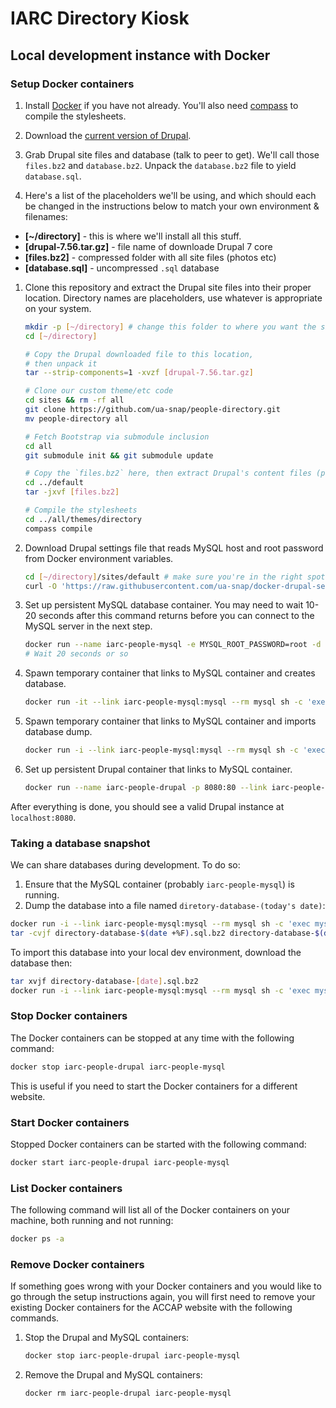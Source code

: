 # IARC Directory Kiosk

## Local development instance with Docker

### Setup Docker containers

1. Install [Docker](https://www.docker.com/) if you have not already.  You'll also need [compass](http://compass-style.org/install/) to compile the stylesheets.

1. Download the [current version of Drupal](https://ftp.drupal.org/files/projects/drupal-7.56.tar.gz).

1. Grab Drupal site files and database (talk to peer to get).  We'll call those `files.bz2` and `database.bz2`.  Unpack the `database.bz2` file to yield `database.sql`.

1. Here's a list of the placeholders we'll be using, and which should each be changed in the instructions below to match your own environment & filenames:
  * **[~/directory]** - this is where we'll install all this stuff.
  * **[drupal-7.56.tar.gz]** - file name of downloade Drupal 7 core
  * **[files.bz2]** - compressed folder with all site files (photos etc)
  * **[database.sql]** - uncompressed `.sql` database


1. Clone this repository and extract the Drupal site files into their proper location.  Directory names are placeholders, use whatever is appropriate on your system.

   ```bash
   mkdir -p [~/directory] # change this folder to where you want the site to go
   cd [~/directory]

   # Copy the Drupal downloaded file to this location,
   # then unpack it
   tar --strip-components=1 -xvzf [drupal-7.56.tar.gz]

   # Clone our custom theme/etc code
   cd sites && rm -rf all
   git clone https://github.com/ua-snap/people-directory.git
   mv people-directory all

   # Fetch Bootstrap via submodule inclusion
   cd all
   git submodule init && git submodule update

   # Copy the `files.bz2` here, then extract Drupal's content files (photos, documents, etc).
   cd ../default
   tar -jxvf [files.bz2]

   # Compile the stylesheets
   cd ../all/themes/directory
   compass compile
   ```

1. Download Drupal settings file that reads MySQL host and root password from Docker environment variables.

   ```bash
   cd [~/directory]/sites/default # make sure you're in the right spot
   curl -O 'https://raw.githubusercontent.com/ua-snap/docker-drupal-settings/master/settings.php'
   ```

1. Set up persistent MySQL database container. You may need to wait 10-20 seconds after this command returns before you can connect to the MySQL server in the next step.

   ```bash
   docker run --name iarc-people-mysql -e MYSQL_ROOT_PASSWORD=root -d mysql:latest
   # Wait 20 seconds or so
   ```

1. Spawn temporary container that links to MySQL container and creates database.

   ```bash
   docker run -it --link iarc-people-mysql:mysql --rm mysql sh -c 'exec mysql \-h "$MYSQL_PORT_3306_TCP_ADDR" -P "$MYSQL_PORT_3306_TCP_PORT" -uroot -p"$MYSQL_ENV_MYSQL_ROOT_PASSWORD" -e "CREATE DATABASE drupal7;"'
   ```

1. Spawn temporary container that links to MySQL container and imports database dump.

   ```bash
   docker run -i --link iarc-people-mysql:mysql --rm mysql sh -c 'exec mysql \-h "$MYSQL_PORT_3306_TCP_ADDR" -P "$MYSQL_PORT_3306_TCP_PORT" -uroot -p"$MYSQL_ENV_MYSQL_ROOT_PASSWORD" drupal7' < [database.sql]
   ```

1. Set up persistent Drupal container that links to MySQL container.

   ```bash
   docker run --name iarc-people-drupal -p 8080:80 --link iarc-people-mysql:mysql -v [~/directory]:/var/www/html:Z -d drupal:7
   ```

After everything is done, you should see a valid Drupal instance at `localhost:8080`.

### Taking a database snapshot

We can share databases during development.  To do so:

 1. Ensure that the MySQL container (probably `iarc-people-mysql`) is running.
 2. Dump the database into a file named `diretory-database-(today's date)`:

  ```bash
  docker run -i --link iarc-people-mysql:mysql --rm mysql sh -c 'exec mysqldump \-h "$MYSQL_PORT_3306_TCP_ADDR" -P "$MYSQL_PORT_3306_TCP_PORT" -uroot -p"$MYSQL_ENV_MYSQL_ROOT_PASSWORD" drupal7' > directory-database-$(date +%F).sql
  tar -cvjf directory-database-$(date +%F).sql.bz2 directory-database-$(date +%F).sql
  ```

To import this database into your local dev environment, download the database then:

```bash
tar xvjf directory-database-[date].sql.bz2
docker run -i --link iarc-people-mysql:mysql --rm mysql sh -c 'exec mysql \-h "$MYSQL_PORT_3306_TCP_ADDR" -P "$MYSQL_PORT_3306_TCP_PORT" -uroot -p"$MYSQL_ENV_MYSQL_ROOT_PASSWORD" drupal7' < directory-database-[date].sql
```


### Stop Docker containers

The Docker containers can be stopped at any time with the following command:

```bash
docker stop iarc-people-drupal iarc-people-mysql
```

This is useful if you need to start the Docker containers for a different website.

### Start Docker containers

Stopped Docker containers can be started with the following command:

```bash
docker start iarc-people-drupal iarc-people-mysql
```

### List Docker containers

The following command will list all of the Docker containers on your machine, both running and not running:

```bash
docker ps -a
```

### Remove Docker containers

If something goes wrong with your Docker containers and you would like to go through the setup instructions again, you will first need to remove your existing Docker containers for the ACCAP website with the following commands.

1. Stop the Drupal and MySQL containers:

   ```bash
   docker stop iarc-people-drupal iarc-people-mysql
   ```

1. Remove the Drupal and MySQL containers:

   ```bash
   docker rm iarc-people-drupal iarc-people-mysql
   ```
